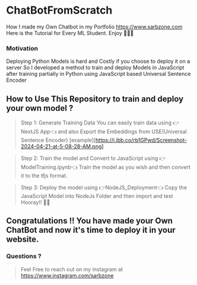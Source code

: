 # ChatBotFromScratch
How I made my Own Chatbot in my Portfolio https://www.sarbzone.com Here is the Tutorial for Every ML Student. Enjoy 🎉🎉🎉

### Motivation
Deploying Python Models is hard and Costly if you choose to deploy it on a server
So I developed a method to train and deploy Models in JavaScript after training partially in Python using JavaScript based Universal Sentence Encoder

## How to Use This Repository to train and deploy your own model ?

>Step 1: Generate Training Data
You can easily train data using 👉NextJS App👈 and
also Export the Embeddings from USE(Universal Sentence Encoder)
>[example][https://i.ibb.co/rb1GPwd/Screenshot-2024-04-21-at-5-08-28-AM.png]

> Step 2: Train the model and Convert to JavaScript using 👉ModelTraining.ipynb👈
Train the model as you wish and then convert it to the tfjs format.

>Step 3: Deploy the model using 👉NodeJS_Deployment👈
Copy the JavaScript Model into NodeJs Folder and then import and test Hooray!! 🎉🎉


## Congratulations !! You have made your Own ChatBot and now it's time to deploy it in your website.

### Questions ?
>Feel Free to reach out on my instagram at https://www.instagram.com/sarbzone
